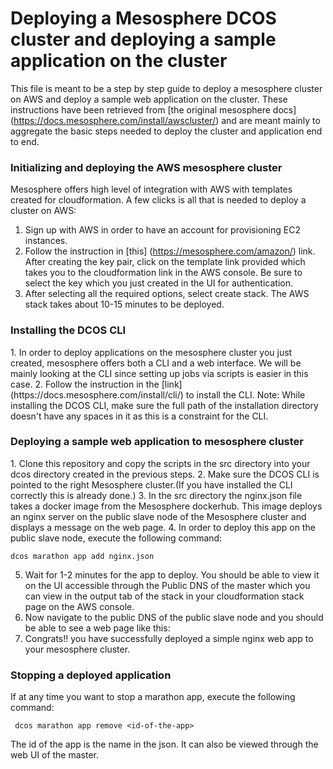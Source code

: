<h1>Deploying a Mesosphere DCOS cluster and deploying a sample application on the cluster </h1>

This file is meant to be a step by step guide to deploy a mesosphere cluster on AWS and deploy a sample web application on the cluster. These instructions have been retrieved from [the original mesosphere docs] (https://docs.mesosphere.com/install/awscluster/) and are meant mainly to aggregate the basic steps needed to deploy the cluster  and application end to end.

<h3>Initializing and deploying the AWS mesosphere cluster </h3>
Mesosphere offers high level of integration with AWS with templates created for cloudformation. A few clicks is all that is needed to deploy a cluster on AWS:

1. Sign up with AWS in order to have an account for provisioning EC2 instances. 
2. Follow the instruction in [this] (https://mesosphere.com/amazon/) link. After creating the key pair, click on the template link provided which takes you to the cloudformation link in the AWS console. Be sure to select the key which you just created in the UI for authentication. 
3. After selecting all the required options, select create stack. The AWS stack takes about 10-15 minutes to be deployed. 

<h3>Installing the DCOS CLI </h3>
1. In order to deploy applications on the mesosphere cluster you just created, mesosphere offers both a CLI and a web interface. We will be mainly looking at the CLI since setting up jobs via scripts is easier in this case. 
2. Follow the instruction in the [link] (https://docs.mesosphere.com/install/cli/) to install the CLI. 
Note: While installing the DCOS CLI, make sure the full path of the installation directory doesn't have any spaces in it as this is a constraint for the CLI. 

<h3>Deploying a sample web application to mesosphere cluster</h3>
1. Clone this repository and copy the scripts in the src directory into your dcos directory created in the previous steps. 
2. Make sure the DCOS CLI is pointed to the right Mesosphere cluster.(If you have installed the CLI correctly this is already done.)
3. In the src directory the nginx.json file takes a docker image from the Mesosphere dockerhub. This image deploys an nginx server on the public slave node of the Mesosphere cluster and displays a message on the web page. 
4. In order to deploy this app on the public slave node, execute the following command:

   ``` dcos marathon app add nginx.json ```

5. Wait for 1-2 minutes for the app to deploy. You should be able to view it on the UI accessible through the Public DNS of the master which you can view in the output tab of the stack in your cloudformation stack page on the AWS console. 
6. Now navigate to the public DNS of the public slave node and you should be able to see a web page like this:
7. Congrats!! you have successfully deployed a simple nginx web app to your mesosphere cluster. 

<h3>Stopping a deployed application</h3>
If at any time you want to stop a marathon app, execute the following command:

``` dcos marathon app remove <id-of-the-app>```

The id of the app is the name in the json. It can also be viewed through the web UI of the master. 
